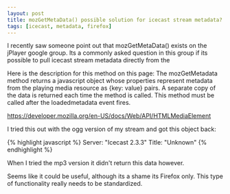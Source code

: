 ```yaml
---
layout: post
title: mozGetMetaData() possible solution for icecast stream metadata?
tags: [icecast, metadata, firefox]
---
```


I recently saw someone point out that mozGetMetaData() exists on the jPlayer google group. Its a commonly asked question in this group if its possible to pull icecast stream metadata directly from the <audio> element, instead of going through and polling the server every once in awhile instead, like the trick I outline in this post.

Here is the description for this method on this page:
The mozGetMetadata method returns a javascript object whose properties represent metadata from the playing media resource as {key: value} pairs. A separate copy of the data is returned each time the method is called.
This method must be called after the loadedmetadata event fires.

<https://developer.mozilla.org/en-US/docs/Web/API/HTMLMediaElement>

I tried this out with the ogg version of my stream and got this object back:

{% highlight javascript %}
Server: "Icecast 2.3.3"
Title: "Unknown"
{% endhighlight %}       

When I tried the mp3 version it didn't return this data however.

Seems like it could be useful, although its a shame its Firefox only. This type of functionality really needs to be standardized.
